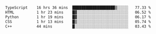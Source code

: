 <!--START_SECTION:waka-->

```txt
TypeScript    16 hrs 36 mins  ███████████████████▒░░░░░   77.33 %
HTML          1 hr 23 mins    █▓░░░░░░░░░░░░░░░░░░░░░░░   06.52 %
Python        1 hr 19 mins    █▓░░░░░░░░░░░░░░░░░░░░░░░   06.17 %
CSS           1 hr 13 mins    █▒░░░░░░░░░░░░░░░░░░░░░░░   05.74 %
C++           44 mins         █░░░░░░░░░░░░░░░░░░░░░░░░   03.43 %
```

<!--END_SECTION:waka-->
